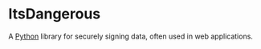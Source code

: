 # ItsDangerous
A [Python](/wiki/python) library for securely signing data, often used in web applications.